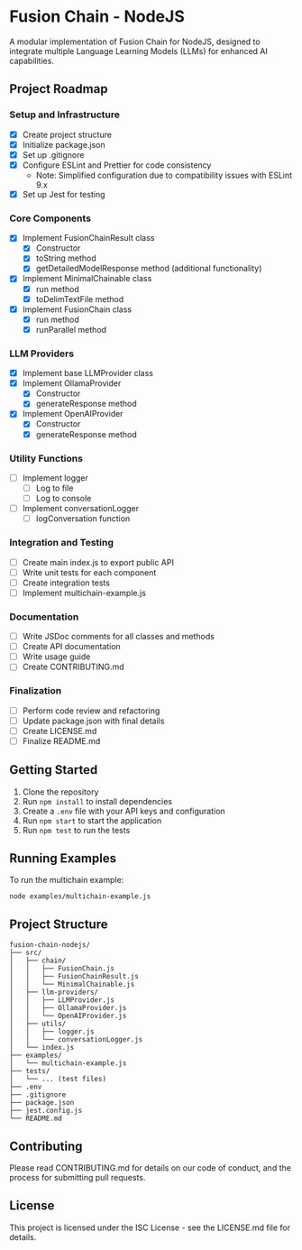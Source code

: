 # Fusion Chain - NodeJS

A modular implementation of Fusion Chain for NodeJS, designed to integrate multiple Language Learning Models (LLMs) for enhanced AI capabilities.

## Project Roadmap

### Setup and Infrastructure
- [x] Create project structure
- [x] Initialize package.json
- [x] Set up .gitignore
- [x] Configure ESLint and Prettier for code consistency
  - Note: Simplified configuration due to compatibility issues with ESLint 9.x
- [x] Set up Jest for testing

### Core Components
- [x] Implement FusionChainResult class
  - [x] Constructor
  - [x] toString method
  - [x] getDetailedModelResponse method (additional functionality)
- [x] Implement MinimalChainable class
  - [x] run method
  - [x] toDelimTextFile method
- [x] Implement FusionChain class
  - [x] run method
  - [x] runParallel method

### LLM Providers
- [x] Implement base LLMProvider class
- [x] Implement OllamaProvider
  - [x] Constructor
  - [x] generateResponse method
- [x] Implement OpenAIProvider
  - [x] Constructor
  - [x] generateResponse method

### Utility Functions
- [ ] Implement logger
  - [ ] Log to file
  - [ ] Log to console
- [ ] Implement conversationLogger
  - [ ] logConversation function

### Integration and Testing
- [ ] Create main index.js to export public API
- [ ] Write unit tests for each component
- [ ] Create integration tests
- [ ] Implement multichain-example.js

### Documentation
- [ ] Write JSDoc comments for all classes and methods
- [ ] Create API documentation
- [ ] Write usage guide
- [ ] Create CONTRIBUTING.md

### Finalization
- [ ] Perform code review and refactoring
- [ ] Update package.json with final details
- [ ] Create LICENSE.md
- [ ] Finalize README.md

## Getting Started

1. Clone the repository
2. Run `npm install` to install dependencies
3. Create a `.env` file with your API keys and configuration
4. Run `npm start` to start the application
5. Run `npm test` to run the tests

## Running Examples

To run the multichain example:

```
node examples/multichain-example.js
```

## Project Structure

```
fusion-chain-nodejs/
├── src/
│   ├── chain/
│   │   ├── FusionChain.js
│   │   ├── FusionChainResult.js
│   │   └── MinimalChainable.js
│   ├── llm-providers/
│   │   ├── LLMProvider.js
│   │   ├── OllamaProvider.js
│   │   └── OpenAIProvider.js
│   ├── utils/
│   │   ├── logger.js
│   │   └── conversationLogger.js
│   └── index.js
├── examples/
│   └── multichain-example.js
├── tests/
│   └── ... (test files)
├── .env
├── .gitignore
├── package.json
├── jest.config.js
└── README.md
```

## Contributing

Please read CONTRIBUTING.md for details on our code of conduct, and the process for submitting pull requests.

## License

This project is licensed under the ISC License - see the LICENSE.md file for details.